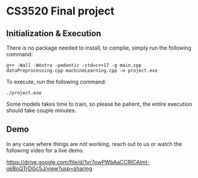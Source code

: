 # CS3520 Final project
## Initialization & Execution
There is no package needed to install, to complie, simply run the following command:

`g++ -Wall -Wextra -pedantic -std=c++17 -g main.cpp dataPreprocessing.cpp machineLearning.cpp -o project.exe`

To execute, run the following command:

`./project.exe`

Some models takes time to train, so please be patient, the entire execution should take couple minutes.

## Demo
In any case where things are not working, reach out to us or watch the following video for a live demo.

https://drive.google.com/file/d/1vr7owPWbAaCCRICAlmI-okBoQTrDGc5J/view?usp=sharing
